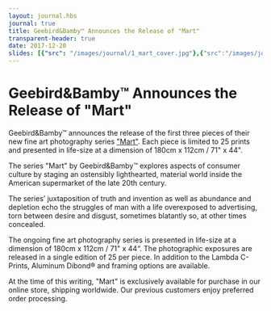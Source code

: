 ```yaml
---
layout: journal.hbs
journal: true
title: Geebird&Bamby™ Announces the Release of "Mart"
transparent-header: true
date: 2017-12-20
slides: [{"src": "/images/journal/1_mart_cover.jpg"},{"src":"/images/journal/2_mart_free.jpg", "caption": "Section of \"Free\""},{"src":"/images/journal/3_mart_fsun.jpg", "caption": "Forever Sunshine"},{"src":"/images/journal/4_mart_isle.jpg", "caption": "Section of \"The Isle\""}]
---
```


# Geebird&Bamby™ Announces the Release of "Mart"

Geebird&Bamby™ announces the release of the first three pieces of their new fine art photography series ["Mart"](../mart/index.html). Each piece is limited to 25 prints and presented in life-size at a dimension of 180cm x 112cm / 71" x 44".

The series "Mart" by Geebird&Bamby™ explores aspects of consumer culture by staging an ostensibly lighthearted, material world inside the American supermarket of the late 20th century.

The series’ juxtaposition of truth and invention as well as abundance and depletion echo the struggles of man with a life overexposed to advertising, torn between desire and disgust, sometimes blatantly so, at other times concealed. 

The ongoing fine art photography series is presented in life-size at a dimension of 180cm x 112cm / 71" x 44“. The photographic exposures are released in a single edition of 25 per piece. In addition to the Lambda C-Prints, Aluminum Dibond® and framing options are available.

At the time of this writing, "Mart" is exclusively available for purchase in our online store, shipping worldwide. Our previous customers enjoy preferred order processing.